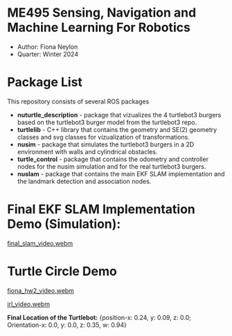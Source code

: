# ME495 Sensing, Navigation and Machine Learning For Robotics
* Author: Fiona Neylon
* Quarter: Winter 2024
# Package List
This repository consists of several ROS packages
- **nuturtle_description** - package that vizualizes the 4 turtlebot3 burgers based on the turtlebot3 burger model from the turtlebot3 repo. 
- **turtlelib** - C++ library that contains the geometry and SE(2) geometry classes and svg classes for vizualization of transformations. 
- **nusim** - package that simulates the turtlebot3 burgers in a 2D environment with walls and cylindrical obstacles.
- **turtle_control** - package that contains the odometry and controller nodes for the nusim simulation and for the real turtlebot3 burgers.
- **nuslam** - package that contains the main EKF SLAM implementation and the landmark detection and association nodes.

# Final EKF SLAM Implementation Demo (Simulation):
[final_slam_video.webm]()



# Turtle Circle Demo
[fiona_hw2_video.webm](https://github.com/ME495-Navigation/slam-project-Fneylon/assets/116540591/7742d568-0c1d-4e96-8c2f-67c4b1c6248b)

[irl_video.webm](https://github.com/ME495-Navigation/slam-project-Fneylon/assets/117234679/fc96272c-cef4-4756-96dc-5a1cae63c692)

**Final Location of the Turtlebot:** {position-x: 0.24, y: 0.09, z: 0.0; Orientation-x: 0.0, y: 0.0, z: 0.35, w: 0.94}
